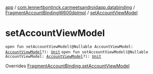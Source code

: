 [app](../../index.md) / [com.lennertbontinck.carmeetsandroidapp.databinding](../index.md) / [FragmentAccountBindingW600dpImpl](index.md) / [setAccountViewModel](./set-account-view-model.md)

# setAccountViewModel

`open fun setAccountViewModel(@Nullable AccountViewModel: `[`AccountViewModel`](../../com.lennertbontinck.carmeetsandroidapp.viewmodels/-account-view-model/index.md)`?): `[`Unit`](https://kotlinlang.org/api/latest/jvm/stdlib/kotlin/-unit/index.html)
`open fun setAccountViewModel(@Nullable AccountViewModel: `[`AccountViewModel`](../../com.lennertbontinck.carmeetsandroidapp.viewmodels/-account-view-model/index.md)`?): `[`Unit`](https://kotlinlang.org/api/latest/jvm/stdlib/kotlin/-unit/index.html)

Overrides [FragmentAccountBinding.setAccountViewModel](../-fragment-account-binding/set-account-view-model.md)

